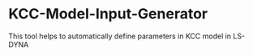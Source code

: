 # KCC-Model-Input-Generator
This tool helps to automatically define parameters in KCC model in LS-DYNA
